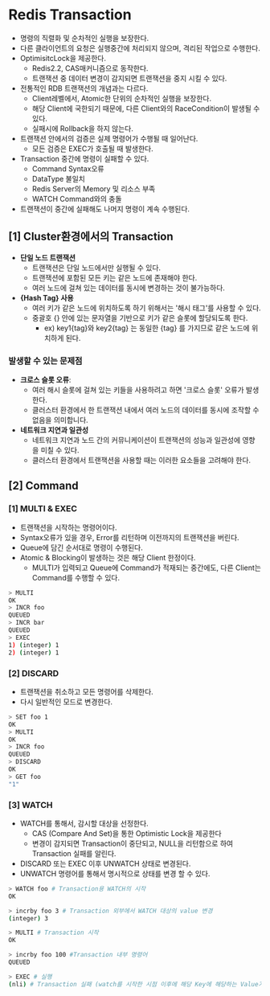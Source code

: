 # Redis Transaction
- 명령의 직렬화 및 순차적인 실행을 보장한다.
- 다른 클라이언트의 요청은 실행중간에 처리되지 않으며, 격리된 작업으로 수행한다.
- OptimisitcLock을 제공한다.
    - Redis2.2, CAS매커니즘으로 동작한다.
    - 트랜잭션 중 데이터 변경이 감지되면 트랜잭션을 중지 시킬 수 있다.
- 전통적인 RDB 트랜잭션의 개념과는 다르다.
    - Client레벨에서, Atomic한 단위의 순차적인 실행을 보장한다.
    - 해당 Client에 국한되기 때문에, 다른 Client와의 RaceCondition이 발생될 수 있다.
    - 실패시에 Rollback을 하지 않는다.
- 트랜잭션 안에서의 검증은 실제 명령어가 수행될 때 일어난다.
    - 모든 검증은 EXEC가 호출될 때 발생한다.
- Transaction 중간에 명령이 실패할 수 있다.
    - Command Syntax오류
    - DataType 불일치
    - Redis Server의 Memory 및 리소스 부족
    - WATCH Command와의 충돌
- 트랜잭션이 중간에 실패해도 나머지 명령이 계속 수행된다.

## [1] Cluster환경에서의 Transaction

- **단일 노드 트랜잭션**
    - 트랜잭션은 단일 노드에서만 실행될 수 있다.
    - 트랜잭션에 포함된 모든 키는 같은 노드에 존재해야 한다.
    - 여러 노드에 걸쳐 있는 데이터를 동시에 변경하는 것이 불가능하다.
- **{Hash Tag} 사용**
    - 여러 키가 같은 노드에 위치하도록 하기 위해서는 '해시 태그'를 사용할 수 있다.
    - 중괄호 {} 안에 있는 문자열을 기반으로 키가 같은 슬롯에 할당되도록 한다.
        - ex) key1{tag}와 key2{tag} 는 동일한 {tag} 를 가지므로 같은 노드에 위치하게 된다.

### 발생할 수 있는 문제점

- **크로스 슬롯 오류**:
    - 여러 해시 슬롯에 걸쳐 있는 키들을 사용하려고 하면 '크로스 슬롯' 오류가 발생한다.
    - 클러스터 환경에서 한 트랜잭션 내에서 여러 노드의 데이터를 동시에 조작할 수 없음을 의미합니다.
- **네트워크 지연과 일관성**
    - 네트워크 지연과 노드 간의 커뮤니케이션이 트랜잭션의 성능과 일관성에 영향을 미칠 수 있다.
    - 클러스터 환경에서 트랜잭션을 사용할 때는 이러한 요소들을 고려해야 한다.

## [2] Command

### [1] MULTI & EXEC

- 트랜잭션을 시작하는 명령어이다.
- Syntax오류가 있을 경우, Error를 리턴하며 이전까지의 트랜잭션을 버린다.
- Queue에 담긴 순서대로 명령이 수행된다.
- Atomic & Blocking이 발생하는 것은 해당 Client 한정이다.
    - MULTI가 입력되고 Queue에 Command가 적재되는 중간에도, 다른 Client는 Command를 수행할 수 있다.

```bash
> MULTI
OK
> INCR foo
QUEUED
> INCR bar
QUEUED
> EXEC
1) (integer) 1
2) (integer) 1
```

### [2] DISCARD

- 트랜잭션을 취소하고 모든 명령어를 삭제한다.
- 다시 일반적인 모드로 변경한다.

```bash
> SET foo 1
OK
> MULTI
OK
> INCR foo
QUEUED
> DISCARD
OK
> GET foo
"1"
```

### [3] WATCH

- WATCH를 통해서, 감시할 대상을 선정한다.
    - CAS (Compare And Set)을 통한 Optimistic Lock을 제공한다
    - 변경이 감지되면 Transaction이 중단되고, NULL을 리턴함으로 하여 Transaction 실패를 알린다.
- DISCARD 또는 EXEC 이후 UNWATCH 상태로 변경된다.
- UNWATCH 명령어를 통해서 명시적으로 상태를 변경 할 수 있다.

```bash
> WATCH foo # Transaction용 WATCH의 시작
OK

> incrby foo 3 # Transaction 외부에서 WATCH 대상의 value 변경
(integer) 3

> MULTI # Transaction 시작
OK

> incrby foo 100 #Transaction 내부 명령어
QUEUED

> EXEC # 실행
(nli) # Transaction 실패 (watch를 시작한 시점 이후에 해당 Key에 해당하는 Value가 변경되었기 때문이다)

```